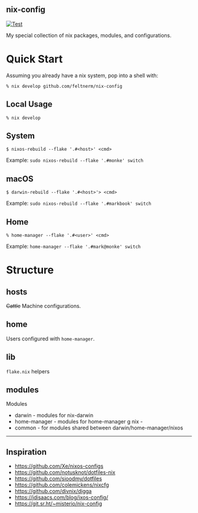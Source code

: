nix-config
----

[![Test](https://github.com/feltnerm/nixos-config/actions/workflows/test.yml/badge.svg)](https://github.com/feltnerm/nixos-config/actions/workflows/test.yml)

My special collection of nix packages, modules, and configurations.

# Quick Start

Assuming you already have a nix system, pop into a shell with:

<!-- TODO test this -->
```shell
% nix develop github.com/feltnerm/nix-config
```

## Local Usage

```shell
% nix develop
```

## System

```shell
$ nixos-rebuild --flake '.#<host>' <cmd>
```

Example: `sudo nixos-rebuild --flake '.#monke' switch`

## macOS

```shell
$ darwin-rebuild --flake '.#<host>'> <cmd>
```

Example: `sudo nixos-rebuild --flake '.#markbook' switch`

## Home

```shell
% home-manager --flake '.#<user>' <cmd>
```

Example: `home-manager --flake '.#mark@monke' switch`

# Structure

## hosts

~~Cattle~~ Machine configurations.

## home

Users configured with `home-manager`.

## lib

`flake.nix` helpers

## modules

Modules

- darwin        - modules for nix-darwin
- home-manager  - modules for home-manager
g nix           -
- common        - for modules shared between darwin/home-manager/nixos

----

## Inspiration
- https://github.com/Xe/nixos-configs
- https://github.com/notusknot/dotfiles-nix
- https://github.com/sioodmy/dotfiles
- https://github.com/colemickens/nixcfg
- https://github.com/divnix/digga
- https://jdisaacs.com/blog/ixos-config/
- https://git.sr.ht/~misterio/nix-config
